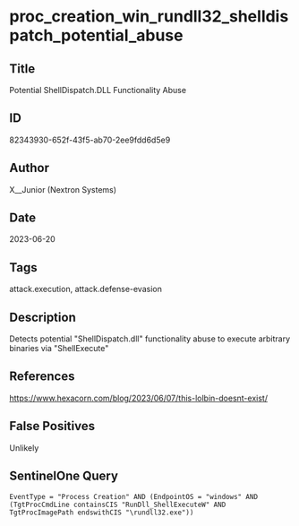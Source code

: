 # proc_creation_win_rundll32_shelldispatch_potential_abuse

## Title
Potential ShellDispatch.DLL Functionality Abuse

## ID
82343930-652f-43f5-ab70-2ee9fdd6d5e9

## Author
X__Junior (Nextron Systems)

## Date
2023-06-20

## Tags
attack.execution, attack.defense-evasion

## Description
Detects potential "ShellDispatch.dll" functionality abuse to execute arbitrary binaries via "ShellExecute"

## References
https://www.hexacorn.com/blog/2023/06/07/this-lolbin-doesnt-exist/

## False Positives
Unlikely

## SentinelOne Query
```
EventType = "Process Creation" AND (EndpointOS = "windows" AND (TgtProcCmdLine containsCIS "RunDll_ShellExecuteW" AND TgtProcImagePath endswithCIS "\rundll32.exe"))

```